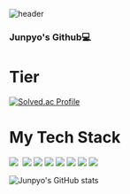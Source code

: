 ![header](https://capsule-render.vercel.app/api?type=transparent&color=_#B897FF&height=300&section=header&text=Junpyo%20&fontSize=90)
### Junpyo's Github💻

# Tier
[![Solved.ac Profile](http://mazassumnida.wtf/api/v2/generate_badge?boj=junpyooh)](https://solved.ac/junpyooh/)


# My Tech Stack
<img src="https://img.shields.io/badge/Java-3DDC84?style=flat-square&logo=Java&logoColor=white"/>&nbsp;
<img src="https://img.shields.io/badge/Spring-6DB33F?style=flat-square&logo=Spring&logoColor=white"/>&nbsp;<img src="https://img.shields.io/badge/SpringBoot-6DB33F?style=flat-square&logo=Spring Boot&logoColor=white"/>&nbsp;<img src="https://img.shields.io/badge/Spring Security-6DB33F?style=flat-square&logo=Spring Security&logoColor=white"/>&nbsp;<img src="https://img.shields.io/badge/JPA-FF3621?style=flat-square&logo=Databricks&logoColor=white"/>&nbsp;<img src="https://img.shields.io/badge/mysql-003545?style=flat-square&logo=mysql&logoColor=white"/>&nbsp;<img src="https://img.shields.io/badge/Linux-FCC624?style=flat-square&logo=Linux&logoColor=white"/>&nbsp;<img src="https://img.shields.io/badge/AWS-232F3E?style=flat-square&logo=Amazon AWS&logoColor=white"/>


![Junpyo's GitHub stats](https://github-readme-stats.vercel.app/api?username=junpyooh&show_icons=true&theme=highcontrast)
